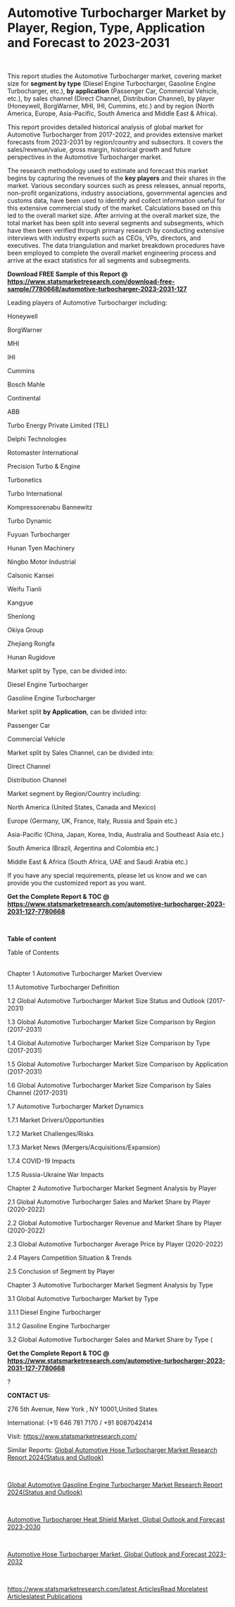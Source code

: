 <h1>Automotive Turbocharger Market by Player, Region, Type, Application and Forecast to 2023-2031</h1><br/><p>This report studies the Automotive Turbocharger market, covering market size for <strong>segment by type</strong> (Diesel Engine Turbocharger, Gasoline Engine Turbocharger, etc.), <strong>by application</strong> (Passenger Car, Commercial Vehicle, etc.), by sales channel (Direct Channel, Distribution Channel), by player (Honeywell, BorgWarner, MHI, IHI, Cummins, etc.) and by region (North America, Europe, Asia-Pacific, South America and Middle East & Africa).</p>
 
 
 
 <p>This report provides detailed historical analysis of global market for Automotive Turbocharger from 2017-2022, and provides extensive market forecasts from 2023-2031 by region/country and subsectors. It covers the sales/revenue/value, gross margin, historical growth and future perspectives in the Automotive Turbocharger market.</p>
 
 
 
 <p>The research methodology used to estimate and forecast this market begins by capturing the revenues of the <strong>key players</strong> and their shares in the market. Various secondary sources such as press releases, annual reports, non-profit organizations, industry associations, governmental agencies and customs data, have been used to identify and collect information useful for this extensive commercial study of the market. Calculations based on this led to the overall market size. After arriving at the overall market size, the total market has been split into several segments and subsegments, which have then been verified through primary research by conducting extensive interviews with industry experts such as CEOs, VPs, directors, and executives. The data triangulation and market breakdown procedures have been employed to complete the overall market engineering process and arrive at the exact statistics for all segments and subsegments.</p>
 
 
 
 <p><strong>Download FREE Sample of this Report @ <a href="https://www.statsmarketresearch.com/download-free-sample/7780668/automotive-turbocharger-2023-2031-127">https://www.statsmarketresearch.com/download-free-sample/7780668/automotive-turbocharger-2023-2031-127</a></strong></p>
 
 
 
 <p>Leading players of Automotive Turbocharger including:</p>
 
 
 
 <p>Honeywell</p>
 
 
 
 <p>BorgWarner</p>
 
 
 
 <p>MHI</p>
 
 
 
 <p>IHI</p>
 
 
 
 <p>Cummins</p>
 
 
 
 <p>Bosch Mahle</p>
 
 
 
 <p>Continental</p>
 
 
 
 <p>ABB</p>
 
 
 
 <p>Turbo Energy Private Limited (TEL)</p>
 
 
 
 <p>Delphi Technologies</p>
 
 
 
 <p>Rotomaster International</p>
 
 
 
 <p>Precision Turbo & Engine</p>
 
 
 
 <p>Turbonetics</p>
 
 
 
 <p>Turbo International</p>
 
 
 
 <p>Kompressorenabu Bannewitz</p>
 
 
 
 <p>Turbo Dynamic</p>
 
 
 
 <p>Fuyuan Turbocharger</p>
 
 
 
 <p>Hunan Tyen Machinery</p>
 
 
 
 <p>Ningbo Motor Industrial</p>
 
 
 
 <p>Calsonic Kansei</p>
 
 
 
 <p>Weifu Tianli</p>
 
 
 
 <p>Kangyue</p>
 
 
 
 <p>Shenlong</p>
 
 
 
 <p>Okiya Group</p>
 
 
 
 <p>Zhejiang Rongfa</p>
 
 
 
 <p>Hunan Rugidove</p>
 
 
 
 <p>Market split by Type, can be divided into:</p>
 
 
 
 <p>Diesel Engine Turbocharger</p>
 
 
 
 <p>Gasoline Engine Turbocharger</p>
 
 
 
 <p>Market split <strong>by Application</strong>, can be divided into:</p>
 
 
 
 <p>Passenger Car</p>
 
 
 
 <p>Commercial Vehicle</p>
 
 
 
 <p>Market split by Sales Channel, can be divided into:</p>
 
 
 
 <p>Direct Channel</p>
 
 
 
 <p>Distribution Channel</p>
 
 
 
 <p>Market segment by Region/Country including:</p>
 
 
 
 <p>North America (United States, Canada and Mexico)</p>
 
 
 
 <p>Europe (Germany, UK, France, Italy, Russia and Spain etc.)</p>
 
 
 
 <p>Asia-Pacific (China, Japan, Korea, India, Australia and Southeast Asia etc.)</p>
 
 
 
 <p>South America (Brazil, Argentina and Colombia etc.)</p>
 
 
 
 <p>Middle East & Africa (South Africa, UAE and Saudi Arabia etc.)</p>
 
 
 
 <p>If you have any special requirements, please let us know and we can provide you the customized report as you want.</p>
 
 
 
 <div><b>Get the Complete Report & TOC @ <a href="https://www.statsmarketresearch.com/automotive-turbocharger-2023-2031-127-7780668">https://www.statsmarketresearch.com/automotive-turbocharger-2023-2031-127-7780668</a></b></div>
 
 
 
 <p><br />
 
 <b>Table of content</b></p>
 
 
 
 <p>Table of Contents<br />
 
 <br />
 
 Chapter 1 Automotive Turbocharger Market Overview<br />
 
 1.1 Automotive Turbocharger Definition<br />
 
 1.2 Global Automotive Turbocharger Market Size Status and Outlook (2017-2031)<br />
 
 1.3 Global Automotive Turbocharger Market Size Comparison by Region (2017-2031)<br />
 
 1.4 Global Automotive Turbocharger Market Size Comparison by Type (2017-2031)<br />
 
 1.5 Global Automotive Turbocharger Market Size Comparison by Application (2017-2031)<br />
 
 1.6 Global Automotive Turbocharger Market Size Comparison by Sales Channel (2017-2031)<br />
 
 1.7 Automotive Turbocharger Market Dynamics<br />
 
 1.7.1 Market Drivers/Opportunities<br />
 
 1.7.2 Market Challenges/Risks<br />
 
 1.7.3 Market News (Mergers/Acquisitions/Expansion)<br />
 
 1.7.4 COVID-19 Impacts<br />
 
 1.7.5 Russia-Ukraine War Impacts<br />
 
 Chapter 2 Automotive Turbocharger Market Segment Analysis by Player<br />
 
 2.1 Global Automotive Turbocharger Sales and Market Share by Player (2020-2022)<br />
 
 2.2 Global Automotive Turbocharger Revenue and Market Share by Player (2020-2022)<br />
 
 2.3 Global Automotive Turbocharger Average Price by Player (2020-2022)<br />
 
 2.4 Players Competition Situation & Trends<br />
 
 2.5 Conclusion of Segment by Player<br />
 
 Chapter 3 Automotive Turbocharger Market Segment Analysis by Type<br />
 
 3.1 Global Automotive Turbocharger Market by Type<br />
 
 3.1.1 Diesel Engine Turbocharger<br />
 
 3.1.2 Gasoline Engine Turbocharger<br />
 
 3.2 Global Automotive Turbocharger Sales and Market Share by Type (</p>
 
 
 
 <div><b>Get the Complete Report & TOC @ <a href="https://www.statsmarketresearch.com/automotive-turbocharger-2023-2031-127-7780668">https://www.statsmarketresearch.com/automotive-turbocharger-2023-2031-127-7780668</a></b></div>
 
 
 
 <p>? </p>
 
 
 
 <p><b>CONTACT US:</b><br />
 
 276 5th Avenue, New York , NY 10001,United States<br />
 
 International: (+1) 646 781 7170 / +91 8087042414<br />
 
 Visit: <a href="https://www.statsmarketresearch.com/">https://www.statsmarketresearch.com/</a><br />
 
 Similar Reports: <a href="https://www.statsmarketresearch.com/automotive-turbocharger-2023-2031-127-7780668">Global Automotive Hose Turbocharger Market Research Report 2024(Status and Outlook)</a><br />
 
 <br />
 
 <a href="https://www.statsmarketresearch.com/automotive-turbocharger-2023-2031-127-7780668">Global Automotive Gasoline Engine Turbocharger Market Research Report 2024(Status and Outlook)</a><br />
 
 <br />
 
 <a href="https://www.statsmarketresearch.com/automotive-turbocharger-2023-2031-127-7780668">Automotive Turbocharger Heat Shield Market, Global Outlook and Forecast 2023-2030</a><br />
 
 <br />
 
 <a href="https://www.statsmarketresearch.com/automotive-turbocharger-2023-2031-127-7780668">Automotive Hose Turbocharger Market, Global Outlook and Forecast 2023-2032</a><br />
 
 <br />
 
 <a href="https://gyeongbokgung.com">https://www.statsmarketresearch.com/</a><a href="https://hallyeomaritime.com">latest Articles</a><a href="https://jingwansa.com">Read More</a><a href="https://nguoiviet.jp/">latest Articles</a><a href="https://www.intelmarketresearch.com/">latest Publications</a></p>